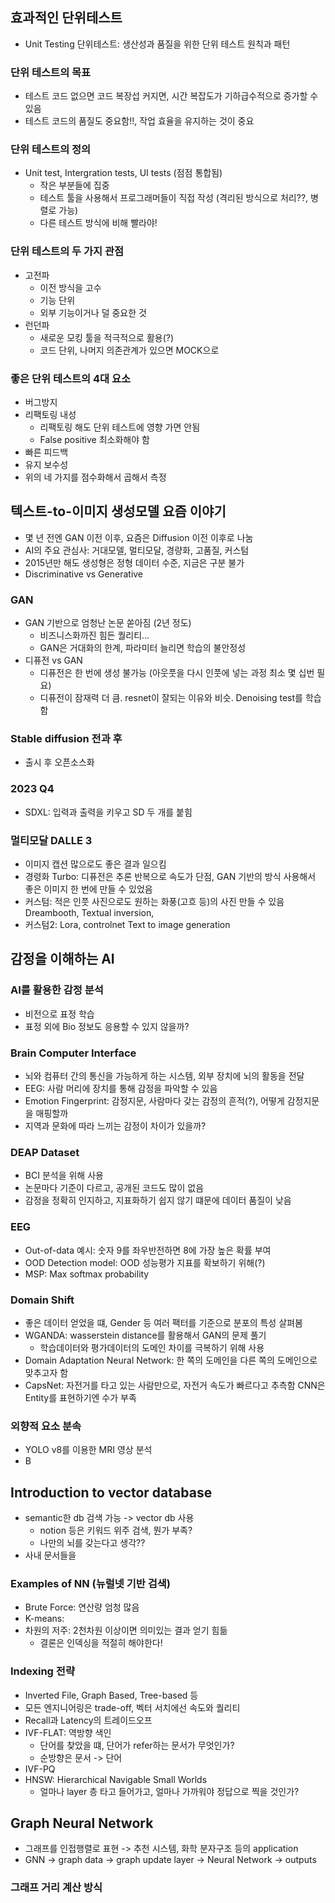 ## 효과적인 단위테스트
- Unit Testing 단위테스트: 생산성과 품질을 위한 단위 테스트 원칙과 패턴

### 단위 테스트의 목표
- 테스트 코드 없으면 코드 복장섭 커지면, 시간 복잡도가 기하급수적으로 증가할 수 있음
- 테스트 코드의 품질도 중요함!!, 작업 효율을 유지하는 것이 중요

### 단위 테스트의 정의
- Unit test, Intergration tests, UI tests (점점 통합됨)
    - 작은 부분들에 집중
    - 테스트 툴을 사용해서 프로그래머들이 직접 작성 (격리된 방식으로 처리??, 병렬로 가능)
    - 다른 테스트 방식에 비해 빨라야!
### 단위 테스트의 두 가지 관점
- 고전파
    - 이전 방식을 고수
    - 기능 단위
    - 외부 기능이거나 덜 중요한 것
- 런던파
    - 새로운 모킹 툴을 적극적으로 활용(?)
    - 코드 단위, 나머지 의존관계가 있으면 MOCK으로

### 좋은 단위 테스트의 4대 요소
- 버그방지
- 리팩토링 내성
    - 리팩토링 해도 단위 테스트에 영향 가면 안됨
    - False positive 최소화해야 함
- 빠른 피드백
- 유지 보수성
- 위의 네 가지를 점수화해서 곱해서 측정



##  텍스트-to-이미지 생성모델 요즘 이야기
- 몇 년 전엔 GAN 이전 이후, 요즘은 Diffusion 이전 이후로 나눔
- AI의 주요 관심사: 거대모델, 멀티모달, 경량화, 고품질, 커스텀
- 2015년만 해도 생성형은 정형 데이터 수준, 지금은 구분 불가
- Discriminative vs Generative

### GAN

- GAN 기반으로 엄청난 논문 쏟아짐 (2년 정도)
    - 비즈니스화까진 힘든 퀄리티...
    - GAN은 거대화의 한계, 파라미터 늘리면 학습의 불안정성
- 디퓨전 vs GAN
    - 디퓨전은 한 번에 생성 불가능 (아웃풋을 다시 인풋에 넣는 과정 최소 몇 십번 필요)
    - 디퓨전이 잠재력 더 큼. resnet이 잘되는 이유와 비슷. Denoising test를 학습함

### Stable diffusion 전과 후
- 출시 후 오픈소스화

### 2023 Q4
- SDXL: 입력과 출력을 키우고 SD 두 개를 붙힘

### 멀티모달 DALLE 3
- 이미지 캡션 많으로도 좋은 결과 일으킴
- 경령화 Turbo: 디퓨전은 추론 반복으로 속도가 단점, GAN 기반의 방식 사용해서 좋은 이미지 한 번에 만들 수 있었음
- 커스텀: 적은 인풋 사진으로도 원하는 화풍(고흐 등)의 사진 만들 수 있음 Dreambooth, Textual inversion, 
- 커스텀2: Lora, controlnet Text to image generation


##  감정을 이해하는 AI

### AI를 활용한 감정 분석
- 비전으로 표정 학습
- 표정 외에 Bio 정보도 응용할 수 있지 않을까?

### Brain Computer Interface
- 뇌와 컴퓨터 간의 통신을 가능하게 하는 시스템, 외부 장치에 뇌의 활동을 전달
- EEG: 사람 머리에 장치를 통해 감정을 파악할 수 있음
- Emotion Fingerprint: 감정지문, 사람마다 갖는 감정의 흔적(?), 어떻게 감정지문을 매핑할까
- 지역과 문화에 따라 느끼는 감정이 차이가 있을까?

### DEAP Dataset
- BCI 분석을 위해 사용
- 논문마다 기준이 다르고, 공개된 코드도 많이 없음
- 감정을 정확히 인지하고, 지표화하기 쉽지 않기 떄문에 데이터 품질이 낮음


### EEG
- Out-of-data 예시: 숫자 9를 좌우반전하면 8에 가장 높은 확률 부여
- OOD Detection model: OOD 성능평가 지표를 확보하기 위해(?)
- MSP: Max softmax probability

### Domain Shift
- 좋은 데이터 얻었을 떄, Gender 등 여러 팩터를 기준으로 분포의 특성 살펴봄
- WGANDA: wasserstein distance를 활용해서 GAN의 문제 풀기
    - 학습데이터와 평가데이터의 도메인 차이를 극복하기 위해 사용
- Domain Adaptation Neural Network: 한 쪽의 도메인을 다른 쪽의 도메인으로 맞추고자 함
- CapsNet: 자전거를 타고 있는 사람만으로, 자전거 속도가 빠르다고 추측함
    CNN은 Entity를 표현하기엔 수가 부족

### 외향적 요소 분속
- YOLO v8를 이용한 MRI 영상 분석
- B


##  Introduction to vector database

- semantic한 db 검색 가능 -> vector db 사용
    - notion 등은 키워드 위주 검색, 뭔가 부족?
    - 나만의 뇌를 갖는다고 생각??
- 사내 문서들을 

### Examples of NN (뉴럴넷 기반 검색)
- Brute Force: 연산량 엄청 많음
- K-means: 
- 차원의 저주: 2천차원 이상이면 의미있는 결과 얻기 힘듦
    - 결론은 인덱싱을 적절히 해야한다!

### Indexing 전략
- Inverted File, Graph Based, Tree-based 등
- 모든 엔지니어링은 trade-off, 벡터 서치에선 속도와 퀄리티
- Recall과 Latency의 트레이드오프
- IVF-FLAT: 역방향 색인
    - 단어를 찾았을 떄, 단어가 refer하는 문서가 무엇인가?
    - 순방향은 문서 -> 단어
- IVF-PQ
- HNSW: Hierarchical Navigable Small Worlds
    - 얼마나 layer 층 타고 들어가고, 얼마나 가까워야 정답으로 찍을 것인가?

## Graph Neural Network
- 그래프를 인접행렬로 표현 -> 추천 시스템, 화학 분자구조 등의 application
- GNN -> graph data -> graph update layer -> Neural Network -> outputs


### 그래프 거리 계산 방식


